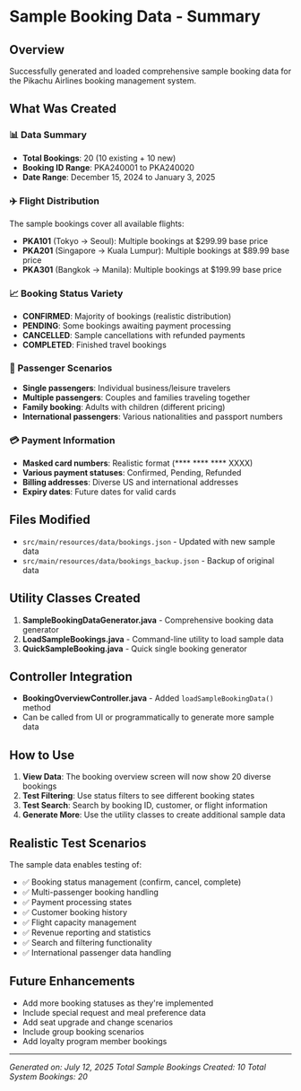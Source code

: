 # Sample Booking Data - Summary

## Overview
Successfully generated and loaded comprehensive sample booking data for the Pikachu Airlines booking management system.

## What Was Created

### 📊 Data Summary
- **Total Bookings**: 20 (10 existing + 10 new)
- **Booking ID Range**: PKA240001 to PKA240020
- **Date Range**: December 15, 2024 to January 3, 2025

### ✈️ Flight Distribution
The sample bookings cover all available flights:
- **PKA101** (Tokyo → Seoul): Multiple bookings at $299.99 base price
- **PKA201** (Singapore → Kuala Lumpur): Multiple bookings at $89.99 base price  
- **PKA301** (Bangkok → Manila): Multiple bookings at $199.99 base price

### 📈 Booking Status Variety
- **CONFIRMED**: Majority of bookings (realistic distribution)
- **PENDING**: Some bookings awaiting payment processing
- **CANCELLED**: Sample cancellations with refunded payments
- **COMPLETED**: Finished travel bookings

### 👥 Passenger Scenarios
- **Single passengers**: Individual business/leisure travelers
- **Multiple passengers**: Couples and families traveling together
- **Family booking**: Adults with children (different pricing)
- **International passengers**: Various nationalities and passport numbers

### 💳 Payment Information
- **Masked card numbers**: Realistic format (**** **** **** XXXX)
- **Various payment statuses**: Confirmed, Pending, Refunded
- **Billing addresses**: Diverse US and international addresses
- **Expiry dates**: Future dates for valid cards

## Files Modified
- `src/main/resources/data/bookings.json` - Updated with new sample data
- `src/main/resources/data/bookings_backup.json` - Backup of original data

## Utility Classes Created
1. **SampleBookingDataGenerator.java** - Comprehensive booking data generator
2. **LoadSampleBookings.java** - Command-line utility to load sample data
3. **QuickSampleBooking.java** - Quick single booking generator

## Controller Integration
- **BookingOverviewController.java** - Added `loadSampleBookingData()` method
- Can be called from UI or programmatically to generate more sample data

## How to Use
1. **View Data**: The booking overview screen will now show 20 diverse bookings
2. **Test Filtering**: Use status filters to see different booking states
3. **Test Search**: Search by booking ID, customer, or flight information
4. **Generate More**: Use the utility classes to create additional sample data

## Realistic Test Scenarios
The sample data enables testing of:
- ✅ Booking status management (confirm, cancel, complete)
- ✅ Multi-passenger booking handling
- ✅ Payment processing states
- ✅ Customer booking history
- ✅ Flight capacity management
- ✅ Revenue reporting and statistics
- ✅ Search and filtering functionality
- ✅ International passenger data handling

## Future Enhancements
- Add more booking statuses as they're implemented
- Include special request and meal preference data
- Add seat upgrade and change scenarios
- Include group booking scenarios
- Add loyalty program member bookings

---
*Generated on: July 12, 2025*
*Total Sample Bookings Created: 10*
*Total System Bookings: 20*
